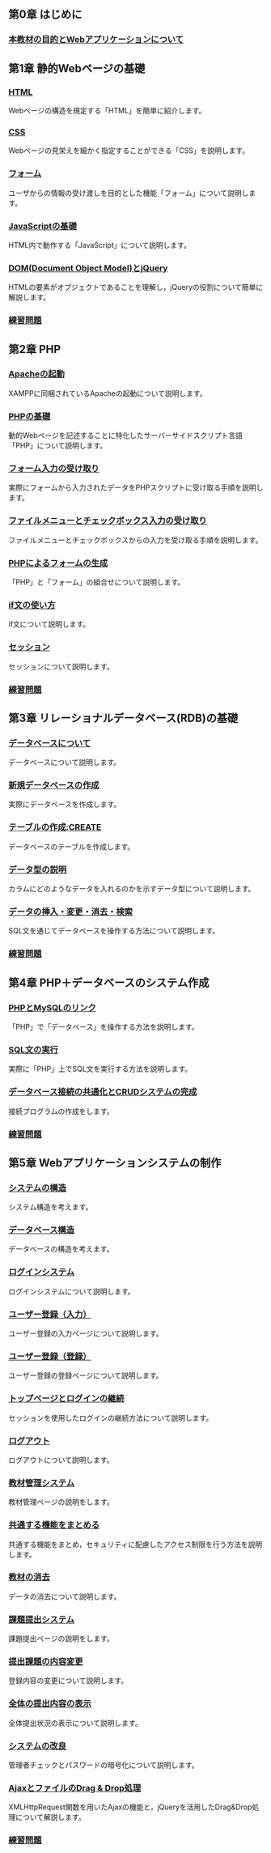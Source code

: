 ## 第0章 はじめに

### [本教材の目的とWebアプリケーションについて](0/1_intro)





## 第1章 静的Webページの基礎

### [HTML](1/1_html)

Webページの構造を規定する「HTML」を簡単に紹介します。

### [CSS](1/2_css)

Webページの見栄えを細かく指定することができる「CSS」を説明します。

### [フォーム](1/3_form)

ユーザからの情報の受け渡しを目的とした機能「フォーム」について説明します。

### [JavaScriptの基礎](1/4_javascript)

HTML内で動作する「JavaScript」について説明します。

### [DOM(Document Object Model)とjQuery](1/5_dom_jquery)

HTMLの要素がオブジェクトであることを理解し，jQueryの役割について簡単に解説します。

### [練習問題](1/6_test)





## 第2章 PHP

### [Apacheの起動](2/1_apache)

XAMPPに同梱されているApacheの起動について説明します。

### [PHPの基礎](2/2_php)

動的Webページを記述することに特化したサーバーサイドスクリプト言語「PHP」について説明します。

### [フォーム入力の受け取り](2/3_form_receive)

実際にフォームから入力されたデータをPHPスクリプトに受け取る手順を説明します。

### [ファイルメニューとチェックボックス入力の受け取り](2/4_checkbox)

ファイルメニューとチェックボックスからの入力を受け取る手順を説明します。

### [PHPによるフォームの生成](2/5_form_generate)

「PHP」と「フォーム」の組合せについて説明します。

### [if文の使い方](2/6_if)

if文について説明します。

### [セッション](2/7_session)

セッションについて説明します。

### [練習問題](2/8_test)







## 第3章 リレーショナルデータベース(RDB)の基礎

### [データベースについて](3/1_about)

データベースについて説明します。

### [新規データベースの作成](3/2_create_database)

実際にデータベースを作成します。

### [テーブルの作成:CREATE](3/3_create_table)

データベースのテーブルを作成します。

### [データ型の説明](3/4_types)

カラムにどのようなデータを入れるのかを示すデータ型について説明します。

### [データの挿入・変更・消去・検索](3/5_insert)

SQL文を通じてデータベースを操作する方法について説明します。

### [練習問題](3/6_test)







## 第4章 PHP＋データベースのシステム作成

### [PHPとMySQLのリンク](4/1_link_php_to_mysql)

「PHP」で「データベース」を操作する方法を説明します。

### [SQL文の実行](4/2_sql)

実際に「PHP」上でSQL文を実行する方法を説明します。

### [データベース接続の共通化とCRUDシステムの完成](4/3_crud)

接続プログラムの作成をします。

### [練習問題](4/4_test)





## 第5章 Webアプリケーションシステムの制作

### [システムの構造](5/01_structure)

システム構造を考えます。

### [データベース構造](5/02_database)

データベースの構造を考えます。

### [ログインシステム](5/03_login)

ログインシステムについて説明します。

### [ユーザー登録（入力）](5/04_user_registration_input)

ユーザー登録の入力ページについて説明します。

### [ユーザー登録（登録）](5/05_user_registration_registrate)

ユーザー登録の登録ページについて説明します。

### [トップページとログインの継続](5/06_toppage_and_persist_login)

セッションを使用したログインの継続方法について説明します。

### [ログアウト](5/07_logout)

ログアウトについて説明します。

### [教材管理システム](5/08_description_management_system)

教材管理ページの説明をします。

### [共通する機能をまとめる](5/09_summarize)

共通する機能をまとめ，セキュリティに配慮したアクセス制限を行う方法を説明します。

### [教材の消去](5/10_remove)

データの消去について説明します。

### [課題提出システム](5/11_description_submission_system)

課題提出ページの説明をします。

### [提出課題の内容変更](5/12_change_contents)

登録内容の変更について説明します。

### [全体の提出内容の表示](5/13_list_of_contents)

全体提出状況の表示について説明します。

### [システムの改良](5/14_update_system)

管理者チェックとパスワードの暗号化について説明します。

### [AjaxとファイルのDrag & Drop処理](5/15_ajax_drag_and_drop)

XMLHttpRequest関数を用いたAjaxの機能と，jQueryを活用したDrag&Drop処理について解説します。

### [練習問題](5/16_test)